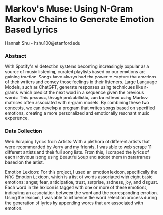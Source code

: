 <h1>Markov's Muse: Using N-Gram Markov Chains to Generate Emotion Based Lyrics</h1>
Hannah Shu - hshu100@stanford.edu

<h3>Abstract</h3>
With Spotify's AI detection systems becoming increasingly popular as a source of music listening, curated playlists based on our emotions are gaining traction. Songs have always had the power to capture the emotions of their writers and convey those feelings to their listeners. Large Language Models, such as ChatGPT, generate responses using techniques like n-grams, which predict the next word in a sequence given the previous words. This process, though probabilistic, can be refined using Markov matrices often associated with n-gram models. By combining these two concepts, we can develop a program that writes songs based on specified emotions, creating a more personalized and emotionally resonant music experience.

<h3>Data Collection</h3>
Web Scraping Lyrics from Artists: With a plethora of different artists that were recommended by Jerry and my friends, I was able to web scrape 11 different artists and their full song lists. From this, I scraped the lyrics of each individual song using BeautifulSoup and added them in dataframes based on the artist. 

Emotion Lexicon: For this project, I used an emotion lexicon, specifically the NRC Emotion Lexicon, which is a list of words associated with eight basic emotions: anger, fear, anticipation, trust, surprise, sadness, joy, and disgust. Each word in the lexicon is tagged with one or more of these emotions, indicating an association between the word and the corresponding emotion. Using the lexicon, I was able to influence the word selection process during the generation of lyrics by appending words that are associated with emotion. 
